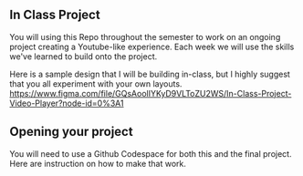 ## In Class Project

You will using this Repo throughout the semester to work on an ongoing project creating a Youtube-like experience.  Each week we will use the skills we've learned to build onto the project. 

Here is a sample design that I will be building in-class, but I highly suggest that you all experiment with your own layouts.
https://www.figma.com/file/GQsAoolIYKyD9VLToZU2WS/In-Class-Project-Video-Player?node-id=0%3A1

## Opening your project

You will need to use a Github Codespace for both this and the final project. Here are instruction on how to make that work. 




